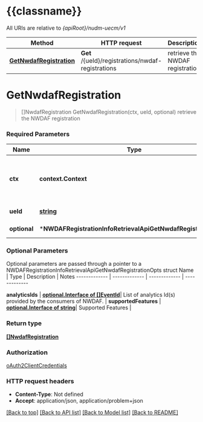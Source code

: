 # {{classname}}

All URIs are relative to *{apiRoot}/nudm-uecm/v1*

Method | HTTP request | Description
------------- | ------------- | -------------
[**GetNwdafRegistration**](NWDAFRegistrationInfoRetrievalApi.md#GetNwdafRegistration) | **Get** /{ueId}/registrations/nwdaf-registrations | retrieve the NWDAF registration

# **GetNwdafRegistration**
> []NwdafRegistration GetNwdafRegistration(ctx, ueId, optional)
retrieve the NWDAF registration

### Required Parameters

Name | Type | Description  | Notes
------------- | ------------- | ------------- | -------------
 **ctx** | **context.Context** | context for authentication, logging, cancellation, deadlines, tracing, etc.
  **ueId** | [**string**](.md)| Identifier of the UE | 
 **optional** | ***NWDAFRegistrationInfoRetrievalApiGetNwdafRegistrationOpts** | optional parameters | nil if no parameters

### Optional Parameters
Optional parameters are passed through a pointer to a NWDAFRegistrationInfoRetrievalApiGetNwdafRegistrationOpts struct
Name | Type | Description  | Notes
------------- | ------------- | ------------- | -------------

 **analyticsIds** | [**optional.Interface of []EventId**](EventId.md)| List of analytics Id(s) provided by the consumers of NWDAF. | 
 **supportedFeatures** | [**optional.Interface of string**](.md)| Supported Features | 

### Return type

[**[]NwdafRegistration**](NwdafRegistration.md)

### Authorization

[oAuth2ClientCredentials](../README.md#oAuth2ClientCredentials)

### HTTP request headers

 - **Content-Type**: Not defined
 - **Accept**: application/json, application/problem+json

[[Back to top]](#) [[Back to API list]](../README.md#documentation-for-api-endpoints) [[Back to Model list]](../README.md#documentation-for-models) [[Back to README]](../README.md)

